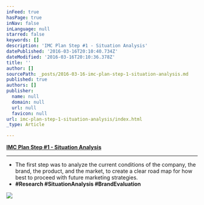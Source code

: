 ```yaml
---
inFeed: true
hasPage: true
inNav: false
inLanguage: null
starred: false
keywords: []
description: 'IMC Plan Step #1 - Situation Analysis'
datePublished: '2016-03-16T20:10:40.734Z'
dateModified: '2016-03-16T20:10:36.378Z'
title: ''
author: []
sourcePath: _posts/2016-03-16-imc-plan-step-1-situation-analysis.md
published: true
authors: []
publisher:
  name: null
  domain: null
  url: null
  favicon: null
url: imc-plan-step-1-situation-analysis/index.html
_type: Article

---
```

**[IMC Plan Step \#1 - Situation Analysis][0]**

****

* The first step was to analyze the current conditions of the company, the brand, the product, and the market, to create a clear road map for how best to proceed with future marketing strategies.
* **\#Research \#SituationAnalysis \#BrandEvaluation**

**[][0]**
![](https://the-grid-user-content.s3-us-west-2.amazonaws.com/08f7cc46-692d-49a5-8756-24d9f6c81aec.png)

[0]: https://drive.google.com/file/d/0B_3Bn2B5HlnMUVFIQ1ZucWx2MVE/view?usp=sharing